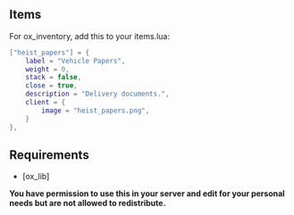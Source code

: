 ## Items

For ox_inventory, add this to your items.lua:
```lua
["heist_papers"] = {
    label = "Vehicle Papers",
    weight = 0,
    stack = false,
    close = true,
    description = "Delivery documents.",
    client = {
        image = "heist_papers.png",
    }
},
```


## Requirements

* [ox_lib]


**You have permission to use this in your server and edit for your personal needs but are not allowed to redistribute.**
